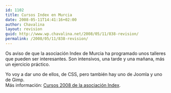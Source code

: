 ```yaml
---
id: 1102
title: Cursos Index en Murcia
date: 2008-05-11T14:41:16+02:00
author: Chavalina
layout: revision
guid: http://www.wp.chavalina.net/2008/05/11/838-revision/
permalink: /2008/05/11/838-revision/
---
```

Os aviso de que la asociaci&oacute;n Index de Murcia ha programado unos talleres que pueden ser interesantes. Son intensivos, una tarde y una ma&ntilde;ana, m&aacute;s un ejercicio pr&aacute;ctico.

Yo voy a dar uno de ellos, de CSS, pero tambi&eacute;n hay uno de Joomla y uno de Gimp.  
M&aacute;s informaci&oacute;n: <a href="http://indexmurcia.wordpress.com/cursos-2008/" target="_blank">Cursos 2008 de la asociaci&oacute;n Index</a>.